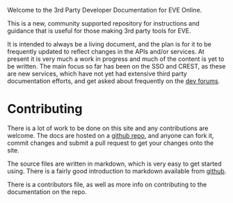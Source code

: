 Welcome to the 3rd Party Developer Documentation for EVE Online.

This is a new, community supported repository for instructions and guidance that is useful for those making 3rd party tools for EVE.

It is intended to always be a living document, and the plan is for it to be frequently updated to reflect changes in the APIs and/or services. At present it is very much a work in progress and much of the content is yet to be written. The main focus so far has been on the SSO and CREST, as these are new services, which have not yet had extensive third party documentation efforts, and get asked about frequently on the [dev forums](https://forums.eveonline.com/default.aspx?g=topics&f=263).

# Contributing
There is a lot of work to be done on this site and any contributions are welcome. The docs are hosted on a [github repo](https://github.com/ccpgames/eveonline-third-party-documentation), and anyone can fork it, commit changes and submit a pull request to get your changes onto the site.

The source files are written in markdown, which is very easy to get started using. There is a fairly good introduction to markdown available from [github](https://guides.github.com/features/mastering-markdown/).

There is a contributors file, as well as more info on contributing to the documentation on the repo.
